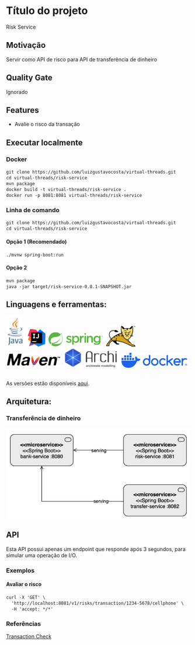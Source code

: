# Título do projeto
Risk Service

## Motivação
Servir como API de risco para API de transferência de dinheiro

## Quality Gate
Ignorado

## Features
- Avalie o risco da transação

## Executar localmente
### Docker
````shell
git clone https://github.com/luizgustavocosta/virtual-threads.git
cd virtual-threads/risk-service
mvn package
docker build -t virtual-threads/risk-service .
docker run -p 8081:8081 virtual-threads/risk-service
````
### Linha de comando
 ```shell
git clone https://github.com/luizgustavocosta/virtual-threads.git
cd virtual-threads/risk-service
````

#### Opção 1 (Recomendado)

```shell
./mvnw spring-boot:run
```

#### Opção 2
```shell
mvn package 
java -jar target/risk-service-0.0.1-SNAPSHOT.jar
 ```

## Linguagens e ferramentas:
<div>
  <img width=50px src="../resources/imgs/java-vertical.svg">&nbsp;
  <img width=50px src="../resources/imgs/Intellij.png">&nbsp;
  <img width=150px src="../resources/imgs/spring-framework.png">&nbsp;
  <img width=80px src="../resources/imgs/tomcat.png">
  <img width=150px src="../resources/imgs/maven.png">&nbsp;
  <img width=150px src="../resources/imgs/archimate.png">&nbsp;
  <img width=180px src="../resources/imgs/docker-logo-blue.svg">&nbsp;
</div>
</br>

As versões estão disponíveis [aqui](../README_pt_BR.md).

## Arquitetura:

### Transferência de dinheiro
![img.png](../resources/imgs/bank-transfer.png)

## API
Esta API possui apenas um endpoint que responde após 3 segundos, para simular uma operação de I/O.

### Exemplos

#### Avaliar o risco
````shell
curl -X 'GET' \
  'http://localhost:8081/v1/risks/transaction/1234-5678/cellphone' \
  -H 'accept: */*'
````

### Referências
[Transaction Check](https://api-docs.fraud.net/docs/public-apis/395e4a8yfue3b-transaction-check)